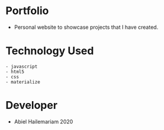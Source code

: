 # Portfolio

- Personal website to showcase projects that I have created.

# Technology Used

    - javascript
    - html5
    - css
    - materialize

# Developer

- Abiel Hailemariam 2020